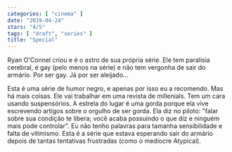 ```yaml
---
categories: [ "cinema" ]
date: "2019-04-24"
stars: "4/5"
tags: [ "draft", "series" ]
title: "Special"
---
```

Ryan O'Connel criou e é o astro de sua própria série. Ele tem paralisia
cerebral, é gay (pelo menos na série) e não tem vergonha de sair do
armário. Por ser gay. Já por ser aleijado...

Esta é uma série de humor negro, e apenas por isso eu a recomendo. Mas
há mais coisas. Ele vai trabalhar em uma revista de millenials. Tem um
cara usando suspensórios. A estrela do lugar é uma gorda porque ela
vive escrevendo artigos sobre o orgulho de ser gorda. Ela diz no piloto:
"falar sobre sua condição te libera; você acaba possuindo o que diz
e ninguém mais pode controlar". Eu não tenho palavras para tamanha
sensibilidade e falta de vitimismo. Esta é a série que estava esperando
sair do armário depois de tantas tentativas frustradas (como o medíocre
Atypical).
